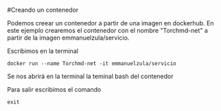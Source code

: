 #Creando un contenedor

Podemos creear un contenedor a partir de una imagen en dockerhub. En este ejemplo crearemos el contenedor con el nombre "Torchmd-net" a partir de la imagen emmanuelzula/servicio.

Escribimos en la terminal

```docker run --name Torchmd-net -it emmanuelzula/servicio```

Se nos abrirá en la terminal la teminal bash del contenedor

Para salir escribimos el comando

```
exit
```